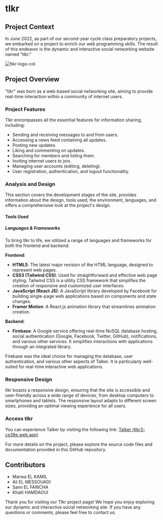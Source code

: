 # tlkr 
## Project Context

In June 2022, as part of our second-year cycle class preparatory projects, we embarked on a project to enrich our web programming skills. The result of this endeavor is the dynamic and interactive social networking website named "tlkr."

![tlkr-logo-col](https://github.com/maghwa/tlkr-social-network/assets/87017143/4285b8d3-ceb3-4556-bdb0-1640f8c035dc)


## Project Overview

"tlkr" was born as a web-based social networking site, aiming to provide real-time interaction within a community of internet users. 

### Project Features

Tlkr encompasses all the essential features for information sharing, including:

- Sending and receiving messages to and from users.
- Accessing a news feed containing all updates.
- Posting new updates.
- Liking and commenting on updates.
- Searching for members and listing them.
- Inviting internet users to join.
- Managing user accounts (editing, deleting).
- User registration, authentication, and logout functionality.


### Analysis and Design

This section covers the development stages of the site, provides information about the design, tools used, the environment, languages, and offers a comprehensive look at the project's design.

#### Tools Used

##### Languages & Frameworks

To bring tlkr to life, we utilized a range of languages and frameworks for both the frontend and backend:

**Frontend**:

- **HTML5**: The latest major revision of the HTML language, designed to represent web pages.
- **CSS3 (Tailwind CSS)**: Used for straightforward and effective web page styling. Tailwind CSS is a utility CSS framework that simplifies the creation of responsive and customized user interfaces.
- **JavaScript (React JS)**: A JavaScript library developed by Facebook for building single-page web applications based on components and state changes.
- **Framer Motion**: A React.js animation library that streamlines animation creation.

**Backend**:

- **Firebase**: A Google service offering real-time NoSQL database hosting, social authentication (Google, Facebook, Twitter, GitHub), notifications, and various other services. It simplifies interactions with applications through an integrated library.

Firebase was the ideal choice for managing the database, user authentication, and various other aspects of Talker. It is particularly well-suited for real-time interactive web applications.

### Responsive Design
tlkr boasts a responsive design, ensuring that the site is accessible and user-friendly across a wide range of devices, from desktop computers to smartphones and tablets. The responsive layout adapts to different screen sizes, providing an optimal viewing experience for all users.

### Access tlkr

You can experience Talker by visiting the following link: [Talker (tlkr3-ce38e.web.app)](https://tlkr3-ce38e.web.app)

For more details on the project, please explore the source code files and documentation provided in this GitHub repository.

## Contributors

- Marwa EL KAMIL
- Ali EL MESSOUADI
- Sami EL FARICHA
- Khalil HAMDAOUI

Thank you for visiting our Tlkr project page! We hope you enjoy exploring our dynamic and interactive social networking site. If you have any questions or comments, please feel free to contact us.
